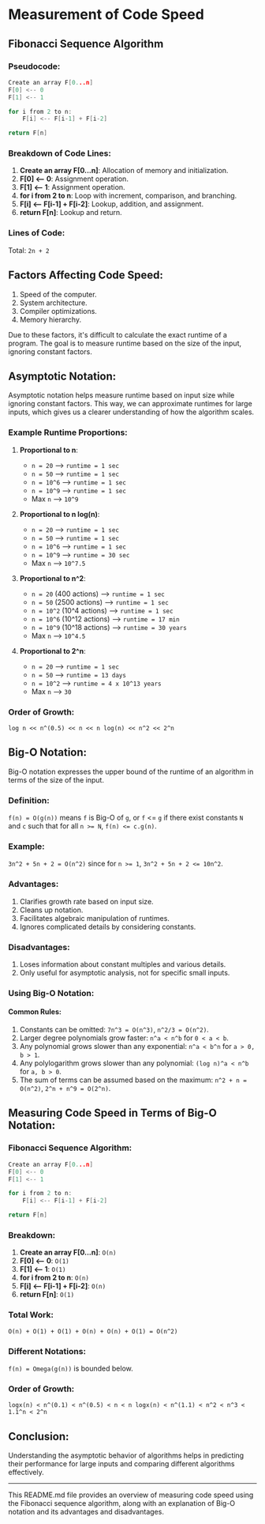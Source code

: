 
# Measurement of Code Speed

## Fibonacci Sequence Algorithm

### Pseudocode:
```cpp
Create an array F[0...n]
F[0] <-- 0
F[1] <-- 1

for i from 2 to n:
    F[i] <-- F[i-1] + F[i-2]

return F[n]
```

### Breakdown of Code Lines:
1. **Create an array F[0...n]**: Allocation of memory and initialization.
2. **F[0] <-- 0**: Assignment operation.
3. **F[1] <-- 1**: Assignment operation.
4. **for i from 2 to n**: Loop with increment, comparison, and branching.
5. **F[i] <-- F[i-1] + F[i-2]**: Lookup, addition, and assignment.
6. **return F[n]**: Lookup and return.

### Lines of Code:
Total: `2n + 2`

## Factors Affecting Code Speed:
1. Speed of the computer.
2. System architecture.
3. Compiler optimizations.
4. Memory hierarchy.

Due to these factors, it's difficult to calculate the exact runtime of a program. The goal is to measure runtime based on the size of the input, ignoring constant factors.

## Asymptotic Notation:
Asymptotic notation helps measure runtime based on input size while ignoring constant factors. This way, we can approximate runtimes for large inputs, which gives us a clearer understanding of how the algorithm scales.

### Example Runtime Proportions:
1. **Proportional to n**:
    - `n = 20` --> `runtime = 1 sec`
    - `n = 50` --> `runtime = 1 sec`
    - `n = 10^6` --> `runtime = 1 sec`
    - `n = 10^9` --> `runtime = 1 sec`
    - Max `n` --> `10^9`

2. **Proportional to n log(n)**:
    - `n = 20` --> `runtime = 1 sec`
    - `n = 50` --> `runtime = 1 sec`
    - `n = 10^6` --> `runtime = 1 sec`
    - `n = 10^9` --> `runtime = 30 sec`
    - Max `n` --> `10^7.5`

3. **Proportional to n^2**:
    - `n = 20` (400 actions) --> `runtime = 1 sec`
    - `n = 50` (2500 actions) --> `runtime = 1 sec`
    - `n = 10^2` (10^4 actions) --> `runtime = 1 sec`
    - `n = 10^6` (10^12 actions) --> `runtime = 17 min`
    - `n = 10^9` (10^18 actions) --> `runtime = 30 years`
    - Max `n` --> `10^4.5`

4. **Proportional to 2^n**:
    - `n = 20` --> `runtime = 1 sec`
    - `n = 50` --> `runtime = 13 days`
    - `n = 10^2` --> `runtime = 4 x 10^13 years`
    - Max `n` --> `30`

### Order of Growth:
`log n << n^(0.5) << n << n log(n) << n^2 << 2^n`

## Big-O Notation:
Big-O notation expresses the upper bound of the runtime of an algorithm in terms of the size of the input.

### Definition:
`f(n) = O(g(n))` means `f` is Big-O of `g`, or `f` <= `g` if there exist constants `N` and `c` such that for all `n >= N`, `f(n) <= c.g(n)`.

### Example:
`3n^2 + 5n + 2 = O(n^2)` since for `n >= 1`, `3n^2 + 5n + 2 <= 10n^2`.

### Advantages:
1. Clarifies growth rate based on input size.
2. Cleans up notation.
3. Facilitates algebraic manipulation of runtimes.
4. Ignores complicated details by considering constants.

### Disadvantages:
1. Loses information about constant multiples and various details.
2. Only useful for asymptotic analysis, not for specific small inputs.

### Using Big-O Notation:

#### Common Rules:
1. Constants can be omitted: `7n^3 = O(n^3)`, `n^2/3 = O(n^2)`.
2. Larger degree polynomials grow faster: `n^a < n^b` for `0 < a < b`.
3. Any polynomial grows slower than any exponential: `n^a < b^n` for `a > 0, b > 1`.
4. Any polylogarithm grows slower than any polynomial: `(log n)^a < n^b` for `a, b > 0`.
5. The sum of terms can be assumed based on the maximum: `n^2 + n = O(n^2)`, `2^n + n^9 = O(2^n)`.

## Measuring Code Speed in Terms of Big-O Notation:
### Fibonacci Sequence Algorithm:
```cpp
Create an array F[0...n]
F[0] <-- 0
F[1] <-- 1

for i from 2 to n:
    F[i] <-- F[i-1] + F[i-2]

return F[n]
```

### Breakdown:
1. **Create an array F[0...n]**: `O(n)`
2. **F[0] <-- 0**: `O(1)`
3. **F[1] <-- 1**: `O(1)`
4. **for i from 2 to n**: `O(n)`
5. **F[i] <-- F[i-1] + F[i-2]**: `O(n)`
6. **return F[n]**: `O(1)`

### Total Work:
`O(n) + O(1) + O(1) + O(n) + O(n) + O(1) = O(n^2)`

### Different Notations:
`f(n) = Omega(g(n))` is bounded below.

### Order of Growth:
`logx(n) < n^(0.1) < n^(0.5) < n < n logx(n) < n^(1.1) < n^2 < n^3 < 1.1^n < 2^n`

## Conclusion:
Understanding the asymptotic behavior of algorithms helps in predicting their performance for large inputs and comparing different algorithms effectively.

---

This README.md file provides an overview of measuring code speed using the Fibonacci sequence algorithm, along with an explanation of Big-O notation and its advantages and disadvantages.
